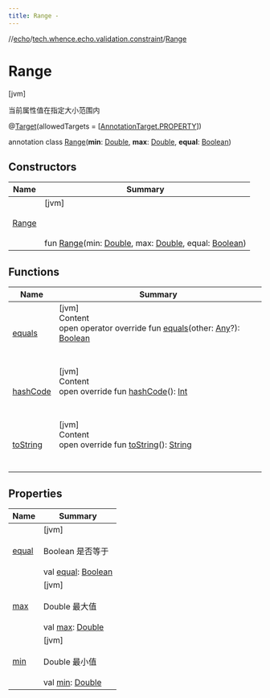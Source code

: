 ```yaml
---
title: Range -
---
```

//[echo](../../index.md)/[tech.whence.echo.validation.constraint](../index.md)/[Range](index.md)



# Range  
 [jvm] 

当前属性值在指定大小范围内

@[Target](https://kotlinlang.org/api/latest/jvm/stdlib/kotlin.annotation/-target/index.html)(allowedTargets = [[AnnotationTarget.PROPERTY](https://kotlinlang.org/api/latest/jvm/stdlib/kotlin.annotation/-annotation-target/-p-r-o-p-e-r-t-y/index.html)])  
  
annotation class [Range](index.md)(**min**: [Double](https://kotlinlang.org/api/latest/jvm/stdlib/kotlin/-double/index.html), **max**: [Double](https://kotlinlang.org/api/latest/jvm/stdlib/kotlin/-double/index.html), **equal**: [Boolean](https://kotlinlang.org/api/latest/jvm/stdlib/kotlin/-boolean/index.html))   


## Constructors  
  
|  Name|  Summary| 
|---|---|
| [Range](-range.md)|  [jvm] <br><br><br><br>fun [Range](-range.md)(min: [Double](https://kotlinlang.org/api/latest/jvm/stdlib/kotlin/-double/index.html), max: [Double](https://kotlinlang.org/api/latest/jvm/stdlib/kotlin/-double/index.html), equal: [Boolean](https://kotlinlang.org/api/latest/jvm/stdlib/kotlin/-boolean/index.html))   <br>


## Functions  
  
|  Name|  Summary| 
|---|---|
| [equals](../../tech.whence.echo.webclient.response.exception/-response-unrecognized-exception/index.md#kotlin/Any/equals/#kotlin.Any?/PointingToDeclaration/)| [jvm]  <br>Content  <br>open operator override fun [equals](../../tech.whence.echo.webclient.response.exception/-response-unrecognized-exception/index.md#kotlin/Any/equals/#kotlin.Any?/PointingToDeclaration/)(other: [Any](https://kotlinlang.org/api/latest/jvm/stdlib/kotlin/-any/index.html)?): [Boolean](https://kotlinlang.org/api/latest/jvm/stdlib/kotlin/-boolean/index.html)  <br><br><br>
| [hashCode](../../tech.whence.echo.webclient.response.exception/-response-unrecognized-exception/index.md#kotlin/Any/hashCode/#/PointingToDeclaration/)| [jvm]  <br>Content  <br>open override fun [hashCode](../../tech.whence.echo.webclient.response.exception/-response-unrecognized-exception/index.md#kotlin/Any/hashCode/#/PointingToDeclaration/)(): [Int](https://kotlinlang.org/api/latest/jvm/stdlib/kotlin/-int/index.html)  <br><br><br>
| [toString](../../tech.whence.echo.webclient.response.exception/-response-unrecognized-exception/index.md#kotlin/Any/toString/#/PointingToDeclaration/)| [jvm]  <br>Content  <br>open override fun [toString](../../tech.whence.echo.webclient.response.exception/-response-unrecognized-exception/index.md#kotlin/Any/toString/#/PointingToDeclaration/)(): [String](https://kotlinlang.org/api/latest/jvm/stdlib/kotlin/-string/index.html)  <br><br><br>


## Properties  
  
|  Name|  Summary| 
|---|---|
| [equal](index.md#tech.whence.echo.validation.constraint/Range/equal/#/PointingToDeclaration/)|  [jvm] <br><br>Boolean 是否等于<br><br>val [equal](index.md#tech.whence.echo.validation.constraint/Range/equal/#/PointingToDeclaration/): [Boolean](https://kotlinlang.org/api/latest/jvm/stdlib/kotlin/-boolean/index.html)   <br>
| [max](index.md#tech.whence.echo.validation.constraint/Range/max/#/PointingToDeclaration/)|  [jvm] <br><br>Double 最大值<br><br>val [max](index.md#tech.whence.echo.validation.constraint/Range/max/#/PointingToDeclaration/): [Double](https://kotlinlang.org/api/latest/jvm/stdlib/kotlin/-double/index.html)   <br>
| [min](index.md#tech.whence.echo.validation.constraint/Range/min/#/PointingToDeclaration/)|  [jvm] <br><br>Double 最小值<br><br>val [min](index.md#tech.whence.echo.validation.constraint/Range/min/#/PointingToDeclaration/): [Double](https://kotlinlang.org/api/latest/jvm/stdlib/kotlin/-double/index.html)   <br>

